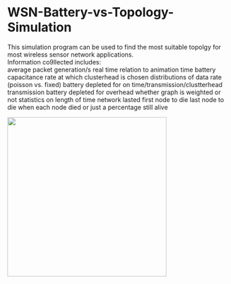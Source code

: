 # WSN-Battery-vs-Topology-Simulation
This simulation program can be used to find the most suitable topolgy for most wireless sensor network applications.         
Information co9llected includes:         
  average packet generation/s 
  real time relation to animation time
  battery capacitance
  rate at which clusterhead is chosen
  distributions of data rate (poisson vs. fixed)
  battery depleted for on time/transmission/clustterhead transmission
  battery depleted for overhead
  whether graph is weighted or not
  statistics on length of time network lasted
  first node to die
  last node to die
  when each node died or just a percentage still alive
  
<img src="https://imgflip.com/gif/5yu5dn" width="360px"/>

